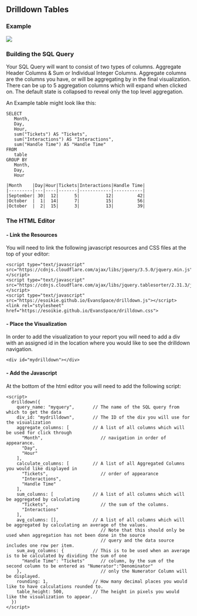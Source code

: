 ## Drilldown Tables
### Example
<img src="https://s3-us-west-2.amazonaws.com/media.forumbee.com/i/f0636882-2437-4a73-a8b5-8f0509d6cf14/h/547.gif">

### Building the SQL Query
Your SQL Query will want to consist of two types of columns.
Aggregate Header Columns & Sum or Individual Integer Columns.  Aggregate columns are the columns you have, or will be aggregating by in the final visualization.  There can be up to 5 aggregation columns which will expand when clicked on.  The default state is collapsed to reveal only the top level aggregation.

An Example table might look like this:

```
SELECT 
   Month,
   Day,
   Hour,
   sum("Tickets") AS "Tickets",
   sum("Interactions") AS "Interactions",
   sum("Handle Time") AS "Handle Time"
FROM 
   table
GROUP BY 
   Month,
   Day,
   Hour
```
```
|Month    |Day|Hour|Tickets|Interactions|Handle Time|
|---------|---|----|-------|------------|-----------|
|September| 30|  12|      5|          12|         42|
|October  |  1|  14|      7|          15|         56|
|October  |  2|  15|      3|          13|         39|
```

### The HTML Editor
#### - Link the Resources
You will need to link the following javascript resources and CSS files at the top of your editor:
```
<script type="text/javascript" src="https://cdnjs.cloudflare.com/ajax/libs/jquery/3.5.0/jquery.min.js"></script>
<script type="text/javascript" src="https://cdnjs.cloudflare.com/ajax/libs/jquery.tablesorter/2.31.3/js/jquery.tablesorter.min.js"></script>
<script type="text/javascript" src="https://esoikie.github.io/EvansSpace/drilldown.js"></script>
<link rel="stylesheet" href="https://esoikie.github.io/EvansSpace/drilldown.css">
```

#### - Place the Visualization
In order to add the visualization to your report you will need to add a div with an assigned id in the location where you would like to see the drilldown navigation.
```
<div id="mydrilldown"></div>
```

#### - Add the Javascript
At the bottom of the html editor you will need to add the following script:
```
<script>
  drilldown({
    query_name: "myquery",       // The name of the SQL query from which to get the data
    div_id: "mydrilldown",       // The ID of the div you will use for the visualization
    aggregate_columns: [         // A list of all columns which will be used for click through
      "Month",                      // navigation in order of appearance.
      "Day",
      "Hour"
    ],
    calculate_columns: [         // A list of all Aggregated Columns you would like displayed in 
      "Tickets",                    // order of appearance
      "Interactions",
      "Handle Time"
    ],
    sum_columns: [               // A list of all columns which will be aggregated by calculating 
      "Tickets",                    // the sum of the columns.
      "Interactions"
    ],
    avg_columns: [],             // A list of all columns which will be aggregated by calculating an average of the values.
                                    // Note that this should only be used when aggregation has not been done in the source
                                    // query and the data source includes one row per item.
    sum_avg_columns: {           // This is to be used when an average is to be calculated by dividing the sum of one 
      "Handle Time": "Tickets"      // column, by the sum of the second column to be entered as "Numerator":"Denominator"
    },                              // only the Numerator Column will be displayed.
    rounding: 1,                 // How many decimal places you would like to have calculations rounded to.
    table_height: 500,           // The height in pixels you would like the visualization to appear.
  })
</script>
```
